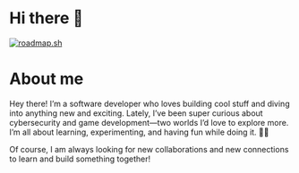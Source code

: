 # Hi there 👋


[![roadmap.sh](https://roadmap.sh/card/tall/6852fcfe43682fe4e11921ac?variant=light)](https://roadmap.sh)

# About me
Hey there! I’m a software developer who loves building cool stuff and diving into anything new and exciting. Lately, I’ve been super curious about cybersecurity and game development—two worlds I’d love to explore more. I’m all about learning, experimenting, and having fun while doing it. 🧑‍💻

Of course, I am always looking for new collaborations and new connections to learn and build something together!
<!--
**h1-yena/h1-yena** is a ✨ _special_ ✨ repository because its `README.md` (this file) appears on your GitHub profile.

Here are some ideas to get you started:

- 🔭 I’m currently working on ...
- 🌱 I’m currently learning ...
- 👯 I’m looking to collaborate on ...
- 🤔 I’m looking for help with ...
- 💬 Ask me about ...
- 📫 How to reach me: ...
- 😄 Pronouns: ...
- ⚡ Fun fact: ...
-->

